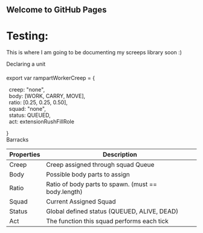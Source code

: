 <!doctype html>
<html lang="en">
<head>
  <meta charset="utf-8">
  <title>Page Title Goes Here</title>
  <meta name="description" content="Description Goes Here">
  <link rel="stylesheet" href="bootstrap.css">
</head>
<body>
  <h2 id="welcome-to-github-pages">Welcome to GitHub Pages</h2>
<h1 id="testing-">Testing:</h1>
<p>This is where I am going to be documenting my screeps library soon :)</p>

<div class="card border-danger mb-3" style="max-width: 20rem;">
  <div class="card-header">Declaring a unit</div>
  <div class="card-body">
  <h4 class="card-title"></h4>
  <p class="card-text">
export var rampartWorkerCreep = {<br>
 
  &ensp;creep: "none",<br>
  &ensp;body: [WORK, CARRY, MOVE],<br>
  &ensp;ratio: [0.25, 0.25, 0.50],<br>
  &ensp;squad: "none",<br>
  &ensp;status: QUEUED,<br>
  &ensp;act: extensionRushFillRole<br>
  </p>
}
</div>
</div>
<div class="btn btn-danger">Barracks</div>
<table class="table table-dark table-hover" style="max-width: 40rem;">
<thead>
<tr>
<th>Properties</th>
<th>Description</th>
</tr>
</thead>
<tbody>
<tr>
<td>Creep</td>
<td>Creep assigned through squad Queue</td>
</tr>
<tr>
<td>Body</td>
<td>Possible body parts to assign</td>
</tr>
<tr>
<td>Ratio</td>
<td>Ratio of body parts to spawn. (must == body.length)</td>
</tr>
<tr>
<td>Squad</td>
<td>Current Assigned Squad</td>
</tr>
<tr>
<td>Status</td>
<td>Global defined status (QUEUED, ALIVE, DEAD)</td>
</tr>
<tr>
<td>Act</td>
<td>The function this squad performs each tick</td>
</tr>
</tbody>
</table>
</div>
<p></p>

</body>
</html>

